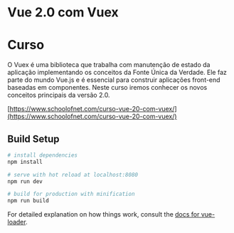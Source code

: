 # Vue 2.0 com Vuex

# Curso

O Vuex é uma biblioteca que trabalha com manutenção de estado da aplicação implementando os conceitos da Fonte Única da Verdade. Ele faz parte do mundo Vue.js e é essencial para construir aplicações front-end baseadas em componentes. Neste curso iremos conhecer os novos conceitos principais da versão 2.0.

[https://www.schoolofnet.com/curso-vue-20-com-vuex/](https://www.schoolofnet.com/curso-vue-20-com-vuex/)

## Build Setup

``` bash
# install dependencies
npm install

# serve with hot reload at localhost:8080
npm run dev

# build for production with minification
npm run build
```

For detailed explanation on how things work, consult the [docs for vue-loader](http://vuejs.github.io/vue-loader).
